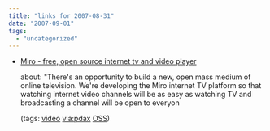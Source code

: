 ```yaml
---
title: "links for 2007-08-31"
date: "2007-09-01"
tags: 
  - "uncategorized"
---
```


- [Miro - free, open source internet tv and video player](http://www.getmiro.com/)
    
    about: "There's an opportunity to build a new, open mass medium of online television. We're developing the Miro internet TV platform so that watching internet video channels will be as easy as watching TV and broadcasting a channel will be open to everyon
    
    (tags: [video](http://del.icio.us/heinzwittenbrink/video) [via:pdax](http://del.icio.us/heinzwittenbrink/via:pdax) [OSS](http://del.icio.us/heinzwittenbrink/OSS))
